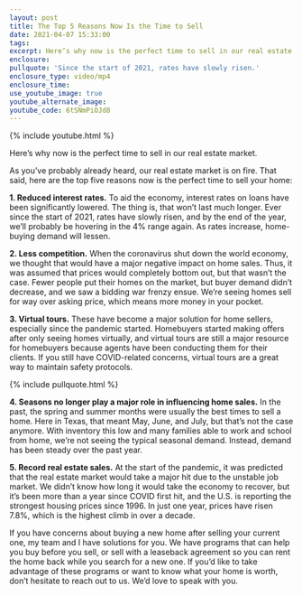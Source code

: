 ```yaml
---
layout: post
title: The Top 5 Reasons Now Is the Time to Sell
date: 2021-04-07 15:33:00
tags:
excerpt: Here’s why now is the perfect time to sell in our real estate market.
enclosure:
pullquote: 'Since the start of 2021, rates have slowly risen.'
enclosure_type: video/mp4
enclosure_time:
use_youtube_image: true
youtube_alternate_image:
youtube_code: 6tSNmPiOJd8
---
```

{% include youtube.html %}

Here’s why now is the perfect time to sell in our real estate market.&nbsp;

As you’ve probably already heard, our real estate market is on fire. That said, here are the top five reasons now is the perfect time to sell your home:

**1\. Reduced interest rates.** To aid the economy, interest rates on loans have been significantly lowered. The thing is, that won’t last much longer. Ever since the start of 2021, rates have slowly risen, and by the end of the year, we’ll probably be hovering in the 4% range again. As rates increase, home-buying demand will lessen.&nbsp;

**2\. Less competition.** When the coronavirus shut down the world economy, we thought that would have a major negative impact on home sales. Thus, it was assumed that prices would completely bottom out, but that wasn’t the case. Fewer people put their homes on the market, but buyer demand didn’t decrease, and we saw a bidding war frenzy ensue. We’re seeing homes sell for way over asking price, which means more money in your pocket.

**3\. Virtual tours.** These have become a major solution for home sellers, especially since the pandemic started. Homebuyers started making offers after only seeing homes virtually, and virtual tours are still a major resource for homebuyers because agents have been conducting them for their clients. If you still have COVID-related concerns, virtual tours are a great way to maintain safety protocols.&nbsp;

{% include pullquote.html %}

**4\. Seasons no longer play a major role in influencing home sales.** In the past, the spring and summer months were usually the best times to sell a home. Here in Texas, that meant May, June, and July, but that’s not the case anymore. With inventory this low and many families able to work and school from home, we’re not seeing the typical seasonal demand. Instead, demand has been steady over the past year.&nbsp;

**5\. Record real estate sales.** At the start of the pandemic, it was predicted that the real estate market would take a major hit due to the unstable job market. We didn’t know how long it would take the economy to recover, but it’s been more than a year since COVID first hit, and the U.S. is reporting the strongest housing prices since 1996. In just one year, prices have risen 7.8%, which is the highest climb in over a decade.&nbsp;

If you have concerns about buying a new home after selling your current one, my team and I have solutions for you. We have programs that can help you buy before you sell, or sell with a leaseback agreement so you can rent the home back while you search for a new one. If you’d like to take advantage of these programs or want to know what your home is worth, don’t hesitate to reach out to us. We’d love to speak with you.&nbsp;
